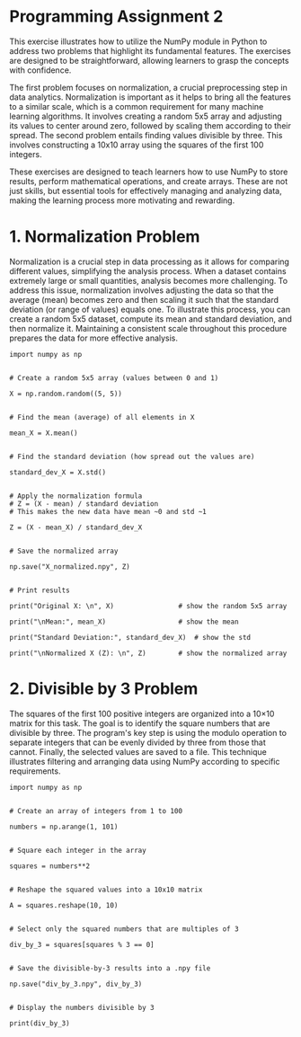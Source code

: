 # Programming Assignment 2

This exercise illustrates how to utilize the NumPy module in Python to address two problems that highlight its fundamental features. The exercises are designed to be straightforward, allowing learners to grasp the concepts with confidence. 

The first problem focuses on normalization, a crucial preprocessing step in data analytics. Normalization is important as it helps to bring all the features to a similar scale, which is a common requirement for many machine learning algorithms. It involves creating a random 5x5 array and adjusting its values to center around zero, followed by scaling them according to their spread. 
The second problem entails finding values divisible by three. This involves constructing a 10x10 array using the squares of the first 100 integers. 

These exercises are designed to teach learners how to use NumPy to store results, perform mathematical operations, and create arrays. These are not just skills, but essential tools for effectively managing and analyzing data, making the learning process more motivating and rewarding.

# 1. Normalization Problem
Normalization is a crucial step in data processing as it allows for comparing different values, simplifying the analysis process. When a dataset contains extremely large or small quantities, analysis becomes more challenging. To address this issue, normalization involves adjusting the data so that the average (mean) becomes zero and then scaling it such that the standard deviation (or range of values) equals one. To illustrate this process, you can create a random 5x5 dataset, compute its mean and standard deviation, and then normalize it. Maintaining a consistent scale throughout this procedure prepares the data for more effective analysis.

	import numpy as np
 

	# Create a random 5x5 array (values between 0 and 1)
 
	X = np.random.random((5, 5))
 

	# Find the mean (average) of all elements in X
 
	mean_X = X.mean()
 

	# Find the standard deviation (how spread out the values are)
 
	standard_dev_X = X.std()
 

	# Apply the normalization formula
	# Z = (X - mean) / standard deviation
	# This makes the new data have mean ~0 and std ~1
 
	Z = (X - mean_X) / standard_dev_X
 

	# Save the normalized array
 
	np.save("X_normalized.npy", Z)
 

	# Print results
 
	print("Original X: \n", X)                # show the random 5x5 array
 
	print("\nMean:", mean_X)                  # show the mean
 
	print("Standard Deviation:", standard_dev_X)  # show the std
 
	print("\nNormalized X (Z): \n", Z)        # show the normalized array


# 2. Divisible by 3 Problem

The squares of the first 100 positive integers are organized into a 10×10 matrix for this task. The goal is to identify the square numbers that are divisible by three. The program's key step is using the modulo operation to separate integers that can be evenly divided by three from those that cannot. Finally, the selected values are saved to a file. This technique illustrates filtering and arranging data using NumPy according to specific requirements.

	import numpy as np
 

	# Create an array of integers from 1 to 100
 
	numbers = np.arange(1, 101)  
 

	# Square each integer in the array
 
	squares = numbers**2  
 

	# Reshape the squared values into a 10x10 matrix
 
	A = squares.reshape(10, 10)  
 

	# Select only the squared numbers that are multiples of 3
 
	div_by_3 = squares[squares % 3 == 0]  
 

	# Save the divisible-by-3 results into a .npy file
 
	np.save("div_by_3.npy", div_by_3)  
 

	# Display the numbers divisible by 3
 
	print(div_by_3)  
